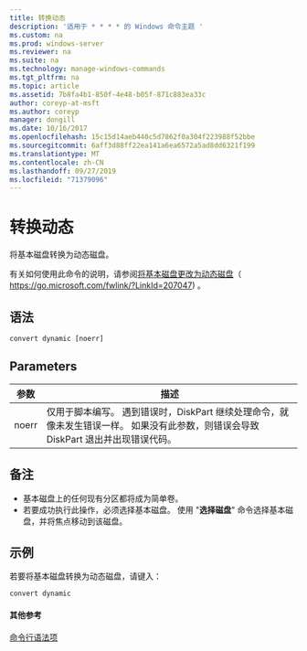 ```yaml
---
title: 转换动态
description: '适用于 * * * * 的 Windows 命令主题 '
ms.custom: na
ms.prod: windows-server
ms.reviewer: na
ms.suite: na
ms.technology: manage-windows-commands
ms.tgt_pltfrm: na
ms.topic: article
ms.assetid: 7b8fa4b1-850f-4e48-b05f-871c883ea33c
author: coreyp-at-msft
ms.author: coreyp
manager: dongill
ms.date: 10/16/2017
ms.openlocfilehash: 15c15d14aeb440c5d7862f0a304f223988f52bbe
ms.sourcegitcommit: 6aff3d88ff22ea141a6ea6572a5ad8dd6321f199
ms.translationtype: MT
ms.contentlocale: zh-CN
ms.lasthandoff: 09/27/2019
ms.locfileid: "71379096"
---
```

# <a name="convert-dynamic"></a>转换动态



将基本磁盘转换为动态磁盘。

有关如何使用此命令的说明，请参阅[将基本磁盘更改为动态磁盘](https://go.microsoft.com/fwlink/?LinkId=207047)（ https://go.microsoft.com/fwlink/?LinkId=207047) 。

## <a name="syntax"></a>语法

```
convert dynamic [noerr]
```

## <a name="parameters"></a>Parameters

|参数|描述|
|---------|-----------|
|noerr|仅用于脚本编写。 遇到错误时，DiskPart 继续处理命令，就像未发生错误一样。 如果没有此参数，则错误会导致 DiskPart 退出并出现错误代码。|

## <a name="remarks"></a>备注

-   基本磁盘上的任何现有分区都将成为简单卷。
-   若要成功执行此操作，必须选择基本磁盘。 使用 "**选择磁盘**" 命令选择基本磁盘，并将焦点移动到该磁盘。

## <a name="BKMK_examples"></a>示例

若要将基本磁盘转换为动态磁盘，请键入：
```
convert dynamic
```

#### <a name="additional-references"></a>其他参考

[命令行语法项](command-line-syntax-key.md)

